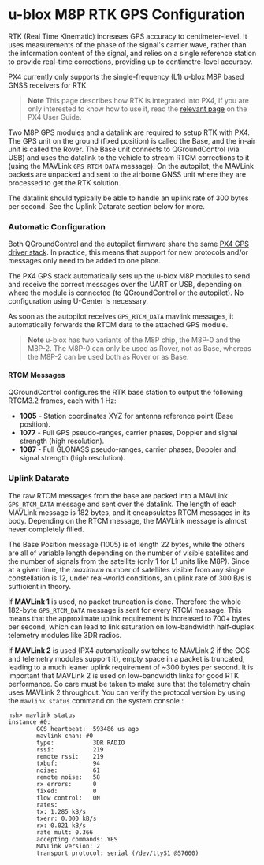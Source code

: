 # u-blox M8P RTK GPS Configuration

RTK (Real Time Kinematic) increases GPS accuracy to centimeter-level. It uses measurements of the phase of the signal's carrier wave, rather than the information content of the signal, and relies on a single reference station to provide real-time corrections, providing up to centimetre-level accuracy.

PX4 currently only supports the single-frequency (L1) u-blox M8P based GNSS receivers for RTK.

> **Note** This page describes how RTK is integrated into PX4, if you are only
> interested to know how to use it, read the [relevant page](https://docs.px4.io/en/advanced_features/rtk-gps.html)
> on the PX4 User Guide.


Two M8P GPS modules and a datalink are required to setup RTK with PX4. The GPS unit
on the ground (fixed position) is called the Base, and the in-air unit is
called the Rover. The Base unit connects to QGroundControl (via USB) and uses
the datalink to the vehicle to stream RTCM corrections to it (using the MAVLink
`GPS_RTCM_DATA` message). On the autopilot, the MAVLink packets are unpacked and
sent to the airborne GNSS unit where they are processed to get the RTK solution.

The datalink should typically be able to handle an uplink rate of 300 bytes per
second. See the Uplink Datarate section below for more.

### Automatic Configuration

Both QGroundControl and the autopilot firmware share the same [PX4 GPS driver stack](https://github.com/PX4/GpsDrivers). In practice, this means that support for new protocols and/or messages only need to be added to one place.

The PX4 GPS stack automatically sets up the u-blox M8P modules to send and receive the correct messages over the UART or USB, depending on where the module is connected (to QGroundControl or the autopilot). No configuration using U-Center is necessary.

As soon as the autopilot receives `GPS_RTCM_DATA` mavlink messages, it
automatically forwards the RTCM data to the attached GPS module.

> **Note** u-blox has two variants of the M8P chip, the M8P-0 and the M8P-2. The
> M8P-0 can only be used as Rover, not as Base, whereas the M8P-2 can be used
> both as Rover or as Base.

#### RTCM Messages

QGroundControl configures the RTK base station to output the following RTCM3.2 frames, each with 1 Hz:
- **1005** - Station coordinates XYZ for antenna reference point (Base position).
- **1077** - Full GPS pseudo-ranges, carrier phases, Doppler and signal strength (high resolution).
- **1087** - Full GLONASS pseudo-ranges, carrier phases, Doppler and signal strength (high resolution).


### Uplink Datarate

The raw RTCM messages from the base are packed into a MAVLink `GPS_RTCM_DATA` message and sent over the datalink. The length of each MAVLink message is 182 bytes, and it encapsulates RTCM messages in its body. Depending on the RTCM message, the MAVLink message is almost never completely filled.

The Base Position message (1005) is of length 22 bytes, while the others are all of variable length depending on the number of visible satellites and the number of signals from the satellite (only 1 for L1 units like M8P). Since at a given time, the _maximum_ number of satellites visible from any single constellation is 12, under real-world conditions, an uplink rate of 300 B/s is sufficient in theory.

If **MAVLink 1** is used, no packet truncation is done. Therefore the whole 182-byte `GPS_RTCM_DATA` message is sent for every RTCM message. This means that the approximate uplink requirement is increased to 700+ bytes per second, which can lead to link saturation on low-bandwidth half-duplex telemetry modules like 3DR radios.

If **MAVLink 2** is used (PX4 automatically switches to MAVLink 2 if the GCS and telemetry modules support it), empty space in a packet is truncated, leading to a much leaner uplink requirement of ~300 bytes per second. It is important that MAVLink 2 is used  on low-bandwidth links for good RTK performance. So care must be taken to make sure that the telemetry chain uses MAVLink 2 throughout. You can verify the protocol version by using the `mavlink status` command on the system console : 

```
nsh> mavlink status
instance #0:
        GCS heartbeat:  593486 us ago
        mavlink chan: #0
        type:           3DR RADIO
        rssi:           219
        remote rssi:    219
        txbuf:          94
        noise:          61
        remote noise:   58
        rx errors:      0
        fixed:          0
        flow control:   ON
        rates:
        tx: 1.285 kB/s
        txerr: 0.000 kB/s
        rx: 0.021 kB/s
        rate mult: 0.366
        accepting commands: YES
        MAVLink version: 2
        transport protocol: serial (/dev/ttyS1 @57600)
```

